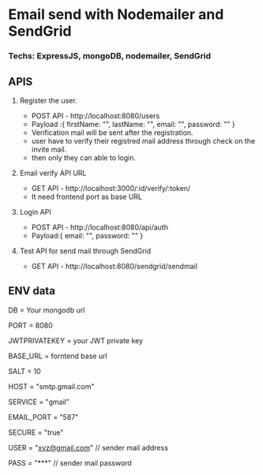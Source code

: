 # Email send with Nodemailer and SendGrid

### Techs: ExpressJS, mongoDB, nodemailer, SendGrid

## APIS

1. Register the user. 
    - POST API - http://localhost:8080/users
    - Payload :{
        firstName: "",
		lastName: "",
		email: "",
		password: ""
    }
    - Verification mail will be sent after the registration.
    - user have to verify their registred mail address through check on the invite mail.
    - then only they can able to login.

2. Email verify API URL
    - GET API - http://localhost:3000/:id/verify/:token/
    - It need frontend port as base URL

3. Login API
    - POST API - http://localhost:8080/api/auth
    - Payload:{
         email: "", 
         password: ""
    }

4. Test API for send mail through SendGrid
    - GET API - http://localhost:8080/sendgrid/sendmail
    

## ENV data

DB = Your mongodb url

PORT = 8080

JWTPRIVATEKEY = your JWT private key

BASE_URL = forntend base url

SALT = 10

HOST = "smtp.gmail.com"

SERVICE = "gmail"

EMAIL_PORT = "587"

SECURE = "true"

USER = "xyz@gmail.com"  // sender mail address

PASS = "***" // sender mail password